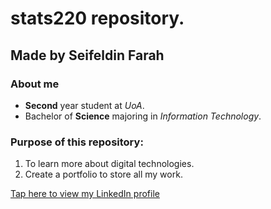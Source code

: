 # stats220 repository.
## Made by Seifeldin Farah 

### About me 
* **Second** year student at *UoA*.
* Bachelor of **Science** majoring in *Information Technology*.

### Purpose of this repository:
1. To learn more about digital technologies.
2. Create a portfolio to store all my work.

[Tap here to view my LinkedIn profile](https://www.linkedin.com/in/seifeldin-farah/)
